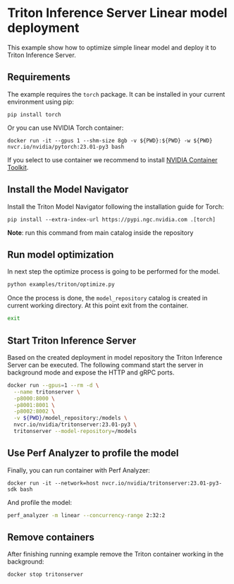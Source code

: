 <!--
Copyright (c) 2021-2023, NVIDIA CORPORATION. All rights reserved.

Licensed under the Apache License, Version 2.0 (the "License");
you may not use this file except in compliance with the License.
You may obtain a copy of the License at

    http://www.apache.org/licenses/LICENSE-2.0

Unless required by applicable law or agreed to in writing, software
distributed under the License is distributed on an "AS IS" BASIS,
WITHOUT WARRANTIES OR CONDITIONS OF ANY KIND, either express or implied.
See the License for the specific language governing permissions and
limitations under the License.
-->

# Triton Inference Server Linear model deployment

This example show how to optimize simple linear model and deploy it to Triton Inference Server.

## Requirements

The example requires the `torch` package. It can be installed in your current environment using pip:

```shell
pip install torch
```

Or you can use NVIDIA Torch container:
```shell
docker run -it --gpus 1 --shm-size 8gb -v ${PWD}:${PWD} -w ${PWD} nvcr.io/nvidia/pytorch:23.01-py3 bash
```

If you select to use container we recommend to install
[NVIDIA Container Toolkit](https://docs.nvidia.com/datacenter/cloud-native/container-toolkit/overview.html).

## Install the Model Navigator

Install the Triton Model Navigator following the installation guide for Torch:

```shell
pip install --extra-index-url https://pypi.ngc.nvidia.com .[torch]
```

**Note**: run this command from main catalog inside the repository

## Run model optimization

In next step the optimize process is going to be performed for the model.

```bash
python examples/triton/optimize.py
```

Once the process is done, the `model_repository` catalog is created in current working directory.
At this point exit from the container.

```bash
exit
```

## Start Triton Inference Server

Based on the created deployment in model repository the Triton Inference Server can be executed.
The following command start the server in background mode and expose the HTTP and gRPC ports.

```bash
docker run --gpus=1 --rm -d \
  --name tritonserver \
  -p8000:8000 \
  -p8001:8001 \
  -p8002:8002 \
  -v ${PWD}/model_repository:/models \
  nvcr.io/nvidia/tritonserver:23.01-py3 \
  tritonserver --model-repository=/models
```

## Use Perf Analyzer to profile the model

Finally, you can run container with Perf Analyzer:
```shell
docker run -it --network=host nvcr.io/nvidia/tritonserver:23.01-py3-sdk bash
```

And profile the model:

```bash
perf_analyzer -m linear --concurrency-range 2:32:2
```

## Remove containers

After finishing running example remove the Triton container working in the background:
```
docker stop tritonserver
```
